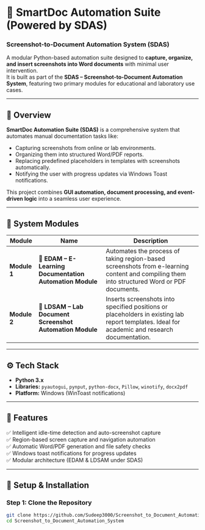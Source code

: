 # 🧠 SmartDoc Automation Suite (Powered by SDAS)
### Screenshot-to-Document Automation System (SDAS)

A modular Python-based automation suite designed to **capture, organize, and insert screenshots into Word documents** with minimal user intervention.  
It is built as part of the **SDAS – Screenshot-to-Document Automation System**, featuring two primary modules for educational and laboratory use cases.

---

## 📘 Overview

**SmartDoc Automation Suite (SDAS)** is a comprehensive system that automates manual documentation tasks like:
- Capturing screenshots from online or lab environments.
- Organizing them into structured Word/PDF reports.
- Replacing predefined placeholders in templates with screenshots automatically.
- Notifying the user with progress updates via Windows Toast notifications.

This project combines **GUI automation, document processing, and event-driven logic** into a seamless user experience.

---

## 🧩 System Modules

| Module | Name | Description |
|--------|------|-------------|
| **Module 1** | 🧠 **EDAM – E-Learning Documentation Automation Module** | Automates the process of taking region-based screenshots from e-learning content and compiling them into structured Word or PDF documents. |
| **Module 2** | 🧾 **LDSAM – Lab Document Screenshot Automation Module** | Inserts screenshots into specified positions or placeholders in existing lab report templates. Ideal for academic and research documentation. |

---

## ⚙️ Tech Stack

- **Python 3.x**
- **Libraries:** `pyautogui`, `pynput`, `python-docx`, `Pillow`, `winotify`, `docx2pdf`
- **Platform:** Windows (WinToast notifications)

---

## 🚀 Features

✅ Intelligent idle-time detection and auto-screenshot capture  
✅ Region-based screen capture and navigation automation  
✅ Automatic Word/PDF generation and file safety checks  
✅ Windows toast notifications for progress updates  
✅ Modular architecture (EDAM & LDSAM under SDAS)

---

## 🧭 Setup & Installation

### Step 1: Clone the Repository
```bash
git clone https://github.com/Sudeep3000/Screenshot_to_Document_Automation_System.git
cd Screenshot_to_Document_Automation_System
